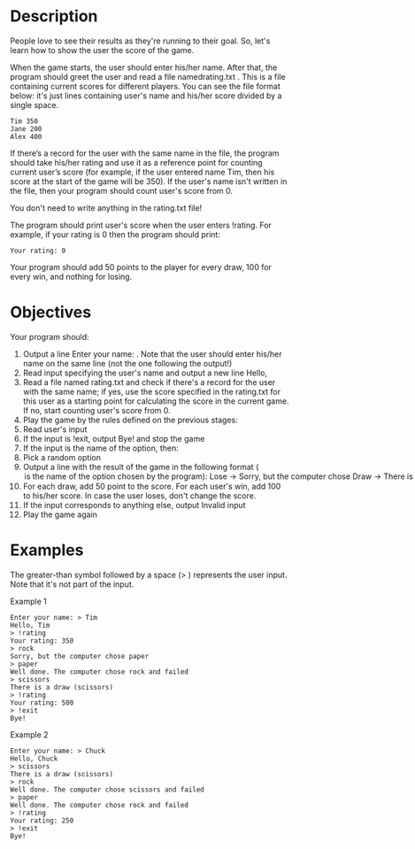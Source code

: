 #  Description

People love to see their results as they're running to their goal.
So, let's learn how to show the user the score of the game.

When the game starts, the user should enter his/her name. After that, the program should greet the user and read a file namedrating.txt . This is a file containing current scores for different players. You can see the file format below: it's just lines containing user's name and his/her score divided by a single space.

    Tim 350
    Jane 200
    Alex 400

If there’s a record for the user with the same name in the file, the program should take his/her rating and use it as a reference point for counting current user’s score (for example, if the user entered name Tim, then his score at the start of the game will be 350). If the user's name isn't written in the file, then your program should count user's score from 0.

You don't need to write anything in the rating.txt file!

The program should print user's score when the user enters !rating. For example, if your rating is 0 then the program should print:

    Your rating: 0

Your program should add 50 points to the player for every draw, 100 for every win, and nothing for losing.
#  Objectives

Your program should:

1.   Output a line Enter your name: . Note that the user should enter his/her name on the same line (not the one following the output!)
2.   Read input specifying the user's name and output a new line Hello, <name>
3.   Read a file named rating.txt and check if there's a record for the user with the same name; if yes, use the score specified in the rating.txt for this user as a starting point for calculating the score in the current game. If no, start counting user's score from 0.
4.   Play the game by the rules defined on the previous stages:
5.   Read user's input
6.   If the input is !exit, output Bye! and stop the game
7.   If the input is the name of the option, then:
8.   Pick a random option
9.   Output a line with the result of the game in the following format (<option> is the name of the option chosen by the program):
       - Lose -> Sorry, but the computer chose <option>
       - Draw -> There is a draw (<option>)
       - Win -> Well done. The computer chose <option> and failed
10.  For each draw, add 50 point to the score. For each user's win, add 100 to his/her score. In case the user loses, don't change the score.
11.  If the input corresponds to anything else, output Invalid input
12.  Play the game again

#  Examples

The greater-than symbol followed by a space (> ) represents the user input. Note that it's not part of the input.

Example 1

    Enter your name: > Tim
    Hello, Tim
    > !rating
    Your rating: 350
    > rock
    Sorry, but the computer chose paper
    > paper
    Well done. The computer chose rock and failed
    > scissors
    There is a draw (scissors)
    > !rating
    Your rating: 500
    > !exit
    Bye!

Example 2

    Enter your name: > Chuck
    Hello, Chuck
    > scissors
    There is a draw (scissors)
    > rock
    Well done. The computer chose scissors and failed
    > paper
    Well done. The computer chose rock and failed
    > !rating
    Your rating: 250
    > !exit
    Bye!